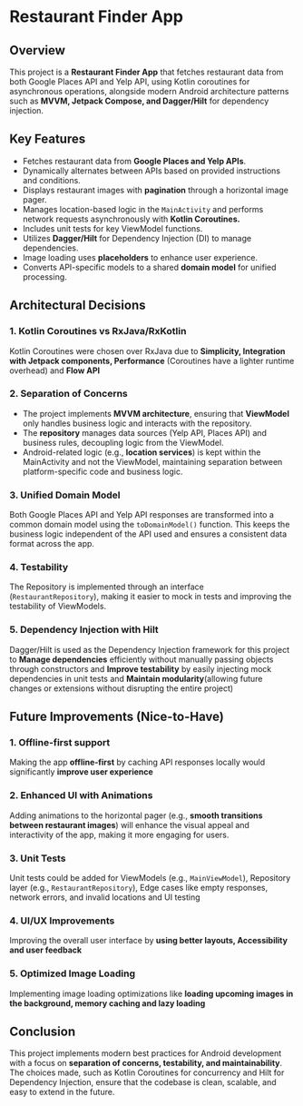 # Restaurant Finder App
## Overview
This project is a **Restaurant Finder App** that fetches restaurant data from both Google Places API and Yelp API, using Kotlin coroutines for asynchronous operations, alongside modern Android architecture patterns such as **MVVM, Jetpack Compose, and Dagger/Hilt** for dependency injection.

## Key Features
- Fetches restaurant data from **Google Places and Yelp APIs**.
- Dynamically alternates between APIs based on provided instructions and conditions.
- Displays restaurant images with **pagination** through a horizontal image pager.
- Manages location-based logic in the `MainActivity` and performs network requests asynchronously with **Kotlin Coroutines.**
- Includes unit tests for key ViewModel functions.
- Utilizes **Dagger/Hilt** for Dependency Injection (DI) to manage dependencies.
- Image loading uses **placeholders** to enhance user experience.
- Converts API-specific models to a shared **domain model** for unified processing.

## Architectural Decisions
### 1. Kotlin Coroutines vs RxJava/RxKotlin
   Kotlin Coroutines were chosen over RxJava due to **Simplicity, Integration with Jetpack components, Performance** (Coroutines have a lighter runtime overhead) and **Flow API**

### 2. Separation of Concerns
   - The project implements **MVVM architecture**, ensuring that **ViewModel** only handles business logic and interacts with the repository.
   - The **repository** manages data sources (Yelp API, Places API) and business rules, decoupling logic from the ViewModel.
   - Android-related logic (e.g., **location services**) is kept within the MainActivity and not the ViewModel, maintaining separation between platform-specific code and business logic.

### 3. Unified Domain Model
   Both Google Places API and Yelp API responses are transformed into a common domain model using the `toDomainModel()` function. This keeps the business logic independent of the API used and ensures a consistent data format across the app.

### 4. Testability
   The Repository is implemented through an interface (`RestaurantRepository`), making it easier to mock in tests and improving the testability of ViewModels.

### 5. Dependency Injection with Hilt
   Dagger/Hilt is used as the Dependency Injection framework for this project to **Manage dependencies** efficiently without manually passing objects through constructors and **Improve testability** by easily injecting mock dependencies in unit tests and **Maintain modularity**(allowing future changes or extensions without disrupting the entire project)
   
## Future Improvements (Nice-to-Have)
### 1. Offline-first support
   Making the app **offline-first** by caching API responses locally would significantly **improve user experience**

### 2. Enhanced UI with Animations
   Adding animations to the horizontal pager (e.g., **smooth transitions between restaurant images**) will enhance the visual appeal and interactivity of the app, making it more engaging for users.

### 3. Unit Tests
   Unit tests could be added for ViewModels (e.g., `MainViewModel`), Repository layer (e.g., `RestaurantRepository`), Edge cases like empty responses, network errors, and invalid locations and UI testing

### 4. UI/UX Improvements
   Improving the overall user interface by **using better layouts, Accessibility and user feedback**
   
### 5. Optimized Image Loading
   Implementing image loading optimizations like **loading upcoming images in the background, memory caching and lazy loading**
   
## Conclusion
   This project implements modern best practices for Android development with a focus on **separation of concerns, testability, and maintainability**. The choices made, such as Kotlin Coroutines for concurrency and Hilt for Dependency Injection, ensure that the codebase is clean, scalable, and easy to extend in the future.

